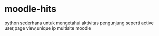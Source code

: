 # moodle-hits
python sederhana untuk mengetahui aktivitas pengunjung seperti active user,page view,unique ip multisite moodle




